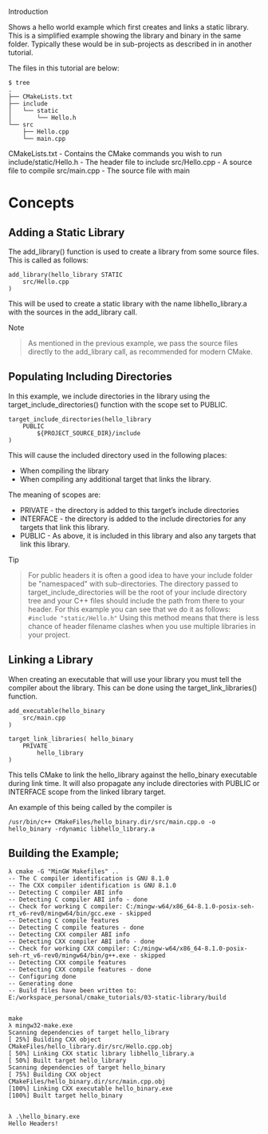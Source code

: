 Introduction

Shows a hello world example which first creates and links a static library. 
This is a simplified example showing the library and binary in the same folder. 
Typically these would be in sub-projects as described in in another tutorial.

The files in this tutorial are below:
```
$ tree
.
├── CMakeLists.txt
├── include
│   └── static
│       └── Hello.h
└── src
    ├── Hello.cpp
    └── main.cpp
```
CMakeLists.txt - Contains the CMake commands you wish to run
include/static/Hello.h - The header file to include
src/Hello.cpp - A source file to compile
src/main.cpp - The source file with main

# Concepts
## Adding a Static Library
The add_library() function is used to create a library from some source files. This is called as follows:

```
add_library(hello_library STATIC
    src/Hello.cpp
)
```

This will be used to create a static library with the name libhello_library.a with the sources in the add_library call.

Note
> As mentioned in the previous example, we pass the source files directly to the add_library call, as recommended for modern CMake.

## Populating Including Directories

In this example, we include directories in the library using the target_include_directories() function with the scope set to PUBLIC.

```
target_include_directories(hello_library
    PUBLIC
        ${PROJECT_SOURCE_DIR}/include
)
```

This will cause the included directory used in the following places:
* When compiling the library
* When compiling any additional target that links the library.

The meaning of scopes are:
* PRIVATE - the directory is added to this target’s include directories
* INTERFACE - the directory is added to the include directories for any targets that link this library.
* PUBLIC - As above, it is included in this library and also any targets that link this library.

Tip
>For public headers it is often a good idea to have your include folder be "namespaced" with sub-directories.
>The directory passed to target_include_directories will be the root of your include directory tree and your C++ files should include the path from there to your header.
>For this example you can see that we do it as follows:
> ```#include "static/Hello.h"```
>Using this method means that there is less chance of header filename clashes when you use multiple libraries in your project.

## Linking a Library

When creating an executable that will use your library you must tell the compiler about the library. 
This can be done using the target_link_libraries() function.
```
add_executable(hello_binary
    src/main.cpp
)

target_link_libraries( hello_binary
    PRIVATE
        hello_library
)
```
This tells CMake to link the hello_library against the hello_binary executable during link time. 
It will also propagate any include directories with PUBLIC or INTERFACE scope from the linked library target.

An example of this being called by the compiler is
```
/usr/bin/c++ CMakeFiles/hello_binary.dir/src/main.cpp.o -o hello_binary -rdynamic libhello_library.a
```
## Building the Example;

```
λ cmake -G "MinGW Makefiles" ..
-- The C compiler identification is GNU 8.1.0
-- The CXX compiler identification is GNU 8.1.0
-- Detecting C compiler ABI info
-- Detecting C compiler ABI info - done
-- Check for working C compiler: C:/mingw-w64/x86_64-8.1.0-posix-seh-rt_v6-rev0/mingw64/bin/gcc.exe - skipped
-- Detecting C compile features
-- Detecting C compile features - done
-- Detecting CXX compiler ABI info
-- Detecting CXX compiler ABI info - done
-- Check for working CXX compiler: C:/mingw-w64/x86_64-8.1.0-posix-seh-rt_v6-rev0/mingw64/bin/g++.exe - skipped
-- Detecting CXX compile features
-- Detecting CXX compile features - done
-- Configuring done
-- Generating done
-- Build files have been written to: E:/workspace_personal/cmake_tutorials/03-static-library/build


make
λ mingw32-make.exe
Scanning dependencies of target hello_library
[ 25%] Building CXX object CMakeFiles/hello_library.dir/src/Hello.cpp.obj
[ 50%] Linking CXX static library libhello_library.a
[ 50%] Built target hello_library
Scanning dependencies of target hello_binary
[ 75%] Building CXX object CMakeFiles/hello_binary.dir/src/main.cpp.obj
[100%] Linking CXX executable hello_binary.exe
[100%] Built target hello_binary


λ .\hello_binary.exe
Hello Headers!
```